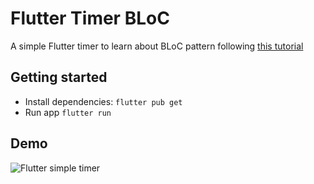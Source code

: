 # Flutter Timer BLoC

A simple Flutter timer to learn about BLoC pattern following [this tutorial](https://medium.com/flutter-community/flutter-timer-with-flutter-bloc-a464e8332ceb)

## Getting started
- Install dependencies: `flutter pub get`
- Run app `flutter run`

## Demo
  ![Flutter simple timer](./screenshots/flutter_simple_timer.gif)